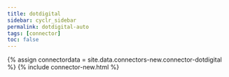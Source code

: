 ```yaml
---
title: dotdigital
sidebar: cyclr_sidebar
permalink: dotdigital-auto
tags: [connector]
toc: false
---
```

{% assign connectordata = site.data.connectors-new.connector-dotdigital %}
{% include connector-new.html %}	